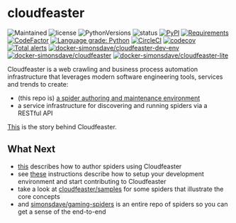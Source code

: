# cloudfeaster

![Maintained](https://img.shields.io/maintenance/yes/2021.svg?style=flat)
![license](https://img.shields.io/pypi/l/cloudfeaster.svg?style=flat)
![PythonVersions](https://img.shields.io/pypi/pyversions/cloudfeaster.svg?style=flat)
![status](https://img.shields.io/pypi/status/cloudfeaster.svg?style=flat)
[![PyPI](https://img.shields.io/pypi/v/cloudfeaster.svg?style=flat)](https://pypi.python.org/pypi/cloudfeaster)
[![Requirements](https://requires.io/github/simonsdave/cloudfeaster/requirements.svg?branch=release-0.9.54)](https://requires.io/github/simonsdave/cloudfeaster/requirements/?branch=release-0.9.54)
[![CodeFactor](https://www.codefactor.io/repository/github/simonsdave/cloudfeaster/badge/release-0.9.54)](https://www.codefactor.io/repository/github/simonsdave/cloudfeaster/overview/release-0.9.54)
[![Language grade: Python](https://img.shields.io/lgtm/grade/python/g/simonsdave/cloudfeaster.svg?logo=lgtm&logoWidth=18)](https://lgtm.com/projects/g/simonsdave/cloudfeaster/context:python)
[![CircleCI](https://circleci.com/gh/simonsdave/cloudfeaster/tree/release-0.9.54.svg?style=shield)](https://circleci.com/gh/simonsdave/cloudfeaster/tree/release-0.9.54)
[![codecov](https://codecov.io/gh/simonsdave/cloudfeaster/branch/release-0.9.54/graph/badge.svg)](https://codecov.io/gh/simonsdave/cloudfeaster)
[![Total alerts](https://img.shields.io/lgtm/alerts/g/simonsdave/cloudfeaster.svg?logo=lgtm&logoWidth=18)](https://lgtm.com/projects/g/simonsdave/cloudfeaster/alerts/)
[![docker-simonsdave/cloudfeaster-dev-env](https://img.shields.io/badge/docker-simonsdave%2Fcloudfeaster--dev--env-blue.svg)](https://hub.docker.com/r/simonsdave/cloudfeaster-dev-env)
[![docker-simonsdave/cloudfeaster](https://img.shields.io/badge/docker-simonsdave%2Fcloudfeaster-blue.svg)](https://hub.docker.com/r/simonsdave/cloudfeaster)
[![docker-simonsdave/cloudfeaster-lite](https://img.shields.io/badge/docker-simonsdave%2Fcloudfeaster--lite-blue.svg)](https://hub.docker.com/r/simonsdave/cloudfeaster-lite)

Cloudfeaster is a web crawling and business process automation infrastructure that leverages
modern software engineering tools, services and trends to create:

* (this repo is) [a spider authoring and maintenance environment](https://github.com/simonsdave/cloudfeaster)
* a service infrastructure for discovering and running spiders via a RESTful API

[This](docs/story.md) is the story behind Cloudfeaster.

## What Next

* [this](docs/spider_authors.md) describes
  how to author spiders using Cloudfeaster
* see [these](docs/contributing.md) instructions
  describe how to setup your development environment and
  start contributing to Cloudfeaster
* take a look at [cloudfeaster/samples](cloudfeaster/samples/) for some
  spiders that illustrate the core concepts
* and [simonsdave/gaming-spiders](https://github.com/simonsdave/gaming-spiders) is an
  entire repo of spiders so you can get a sense of the end-to-end
